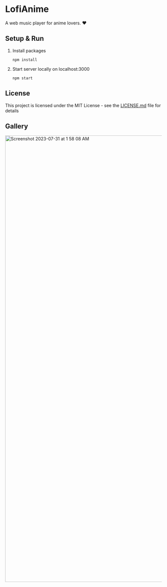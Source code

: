 # LofiAnime

A web music player for anime lovers. ❤️

## Setup & Run
1. Install packages
    ```
    npm install
    ```
2. Start server locally on localhost:3000
    ```
    npm start
    ``` 

## License

This project is licensed under the MIT License - see the [LICENSE.md](LICENSE.md) file for details

## Gallery

<img width="1435" alt="Screenshot 2023-07-31 at 1 58 08 AM" src="https://github.com/rijusougata13/loffyAnime/assets/52108435/9ea444fc-c8e6-4d39-a971-db5296c63e70">

